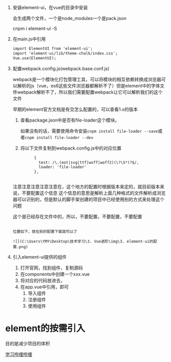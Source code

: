 1. 安装element-ui，在vue的目录中安装

   会生成两个文件，一个是node_modules一个是pack.json

   cnpm i element-ui -S

2. 在main.js中引用

   ```html
   import ElementUI from 'element-ui';
   import 'element-ui/lib/theme-chalk/index.css';
   Vue.use(ElementUI);
   ```

3. 配置webpack.config.js(webpack.base.conf.js)

   webpack是一个模块化打包管理工具，可以将模块的相互依赖转换成浏览器可以解析的js（vue，es6这些文件浏览器都解析不了）但是element中的字体文件webpack解析不了，所以我们需要配置webpack让它可以解析我们的这个文件

   

   早期的element官方文档是有交怎么配置的，可以查看1.x的版本

   1. 查看package.json中是否有file-loader这个模块。

      如果没有的话，需要使用命令安装`cnpm install file-loader --save`或者`cnpm install file-loader --dev`

   2. 将以下文件复制到webpack.config.js中的对应位置

      ```html
            {
              test: /\.(eot|svg|ttf|woff|woff2)(\?\S*)?$/,
              loader: 'file-loader'
            },
      

      
   注意注意注意注意注意在，这个地方的配置时根据版本来定的，就目前版本来说，不要配置这个信息
      这个信息的意思是解析上面几种格式的文件解析成浏览器可以识别的，但是默认的脚手架创建的项目中已经使用别的方式来处理这个问题
      
      
      这个是已经存在文件中的，所以，不要配置，不要配置，不要配置
      ```
      
      位置如下，放在别的配置下面就可以了
      
      ![](C:\Users\YMY\Desktop\技术学习\3. Vue进阶\img\3. element-ui的配置.png)

4. 引入element-ui提供的组件

   1. 打开官网，找到组件，复制源码
   2. 在components中创建一个xxx.vue
   3. 将对应的代码放进去，
   4. 在app.vue中引用，即可
      1. 导入组件
      2. 注册组件
      3. 使用组件





# element的按需引入

目的是减少项目的体积

[学习哔哩哔哩](https://www.bilibili.com/video/av38393323/?p=27)







